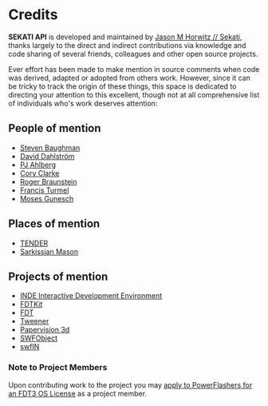# Credits #

**SEKATI API** is developed and maintained by  [Jason M Horwitz // Sekati](http://sekati.com), thanks largely to the direct and indirect contributions via knowledge and code sharing of several friends, colleagues and other open source projects.

Ever effort has been made to make mention in source comments when code was derived, adapted or adopted from others work. However, since it can be tricky to track the origin of these things, this space is dedicated to directing your attention to this excellent, though not at all comprehensive list of individuals who's work deserves attention:


## People of mention ##

  * [Steven Baughman](http://iworkinprogress.com)
  * [David Dahlström](http://code.google.com/u/ddahlstrm/)
  * [PJ Ahlberg](http://lmnopj.com/)
  * [Cory Clarke](http://code.google.com/u/@WRZRSlBRAhNHWgJ0/)
  * [Roger Braunstein](http://partlyhuman.com/)
  * [Francis Turmel](http://nectere.ca/)
  * [Moses Gunesch](http://www.mosessupposes.com/)



## Places of mention ##

  * [TENDER](http://tendercreative.com)
  * [Sarkissian Mason](http://www.sarkissianmason.com)



## Projects of mention ##
  * [INDE Interactive Development Environment](http://code.google.com/p/inde/)
  * [FDTKit](http://code.google.com/p/fdtkit/)
  * [FDT](http://fdt.powerflasher.com/)
  * [Tweener](http://code.google.com/p/tweener/)
  * [Papervision 3d](http://code.google.com/p/papervision3d/)
  * [SWFObject](http://code.google.com/p/swfobject/)
  * [swfIN](http://code.google.com/p/swfin/)



### Note to Project Members ###

Upon contributing work to the project you may [apply to PowerFlashers for an FDT3 OS License](http://fdt.powerflasher.com/index.php?page=os) as a project member.